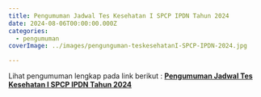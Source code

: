 ```yaml
---
title: Pengumuman Jadwal Tes Kesehatan I SPCP IPDN Tahun 2024
date: 2024-08-06T00:00:00.000Z
categories:
  - pengumuman
coverImage: ../images/pengunguman-teskesehatanI-SPCP-IPDN-2024.jpg

---
```


Lihat pengumuman lengkap pada link berikut : **[Pengumuman Jadwal Tes Kesehatan I SPCP IPDN Tahun 2024](https://bkd.nttprov.go.id/web/wp-content/uploads/2024/08/Pengumuman-Jadwal-Tes-Kesehatan-I-SPCP-IPDN-Tahun-2024.pdf)**
